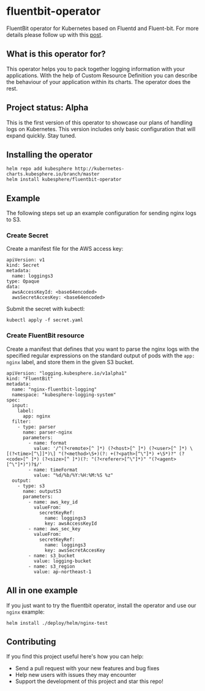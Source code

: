 # fluentbit-operator

FluentBit operator for Kubernetes based on Fluentd and Fluent-bit. For more details please follow up with this [post](https://kubesphere.io/blog/k8s-fluentbit-operator/).

## What is this operator for?

This operator helps you to pack together logging information with your applications. With the help of Custom Resource Definition you can describe the behaviour of your application within its charts. The operator does the rest.


## Project status: Alpha

This is the first version of this operator to showcase our plans of handling logs on Kubernetes. This version includes only basic configuration that will expand quickly. Stay tuned.


## Installing the operator

```
helm repo add kubesphere http://kubernetes-charts.kubesphere.io/branch/master
helm install kubesphere/fluentbit-operator
```

## Example

The following steps set up an example configuration for sending nginx logs to S3.

### Create Secret

Create a manifest file for the AWS access key:

```
apiVersion: v1
kind: Secret
metadata:
  name: loggings3
type: Opaque
data:
  awsAccessKeyId: <base64encoded>
  awsSecretAccesKey: <base64encoded>
```

Submit the secret with kubectl:

```
kubectl apply -f secret.yaml
```

### Create FluentBit resource

Create a manifest that defines that you want to parse the nginx logs with the specified regular expressions on the standard output of pods with the `app: nginx` label, and store them in the given S3 bucket.

```
apiVersion: "logging.kubesphere.io/v1alpha1"
kind: "FluentBit"
metadata:
  name: "nginx-fluentbit-logging"
  namespace: "kubesphere-logging-system"
spec:
  input:
    label:
      app: nginx
  filter:
    - type: parser
      name: parser-nginx
      parameters:
        - name: format
          value: '/^(?<remote>[^ ]*) (?<host>[^ ]*) (?<user>[^ ]*) \[(?<time>[^\]]*)\] "(?<method>\S+)(?: +(?<path>[^\"]*) +\S*)?" (?<code>[^ ]*) (?<size>[^ ]*)(?: "(?<referer>[^\"]*)" "(?<agent>[^\"]*)")?$/'
        - name: timeFormat
          value: "%d/%b/%Y:%H:%M:%S %z"
  output:
    - type: s3
      name: outputS3
      parameters:
        - name: aws_key_id
          valueFrom:
            secretKeyRef:
              name: loggings3
              key: awsAccessKeyId
        - name: aws_sec_key
          valueFrom:
            secretKeyRef:
              name: loggings3
              key: awsSecretAccesKey
        - name: s3_bucket
          value: logging-bucket
        - name: s3_region
          value: ap-northeast-1
```

## All in one example

If you just want to try the fluentbit operator, install the operator and use our `nginx` example:

```
helm install ./deploy/helm/nginx-test
```

## Contributing

If you find this project useful here's how you can help:

- Send a pull request with your new features and bug fixes
- Help new users with issues they may encounter
- Support the development of this project and star this repo!
